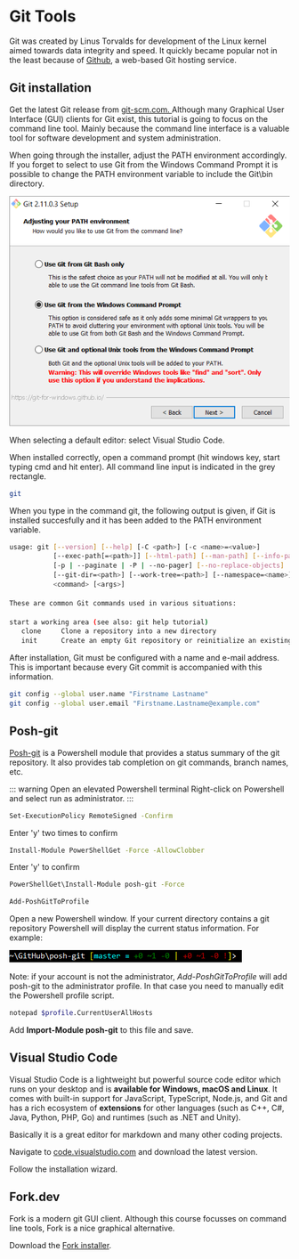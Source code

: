 # Git Tools

Git was created by Linus Torvalds for development of the Linux kernel aimed towards data integrity and speed. It quickly became popular not in the least because of [Github](https://github.com), a web-based Git hosting service.

## Git installation

Get the latest Git release from [git-scm.com. ](https://git-scm.com/)Although many Graphical User Interface \(GUI\) clients for Git exist, this tutorial is going to focus on the command line tool. Mainly because the command line interface is a valuable tool for software development and system administration.

When going through the installer, adjust the PATH environment accordingly. If you forget to select to use Git from the Windows Command Prompt it is possible to change the PATH environment variable to include the Git\bin directory.

![Adjust path](./assets/adjustPATH.png)

When selecting a default editor: select Visual Studio Code.

When installed correctly, open a command prompt \(hit windows key, start typing cmd and hit enter\).  All command line input is indicated in the grey rectangle.

```bash
git
```

When you type in the command git, the following output is given, if Git is installed succesfully and it has been added to the PATH environment variable.

```bash
usage: git [--version] [--help] [-C <path>] [-c <name>=<value>]
           [--exec-path[=<path>]] [--html-path] [--man-path] [--info-path]
           [-p | --paginate | -P | --no-pager] [--no-replace-objects] [--bare]
           [--git-dir=<path>] [--work-tree=<path>] [--namespace=<name>]
           <command> [<args>]

These are common Git commands used in various situations:

start a working area (see also: git help tutorial)
   clone     Clone a repository into a new directory
   init      Create an empty Git repository or reinitialize an existing one

```

After installation, Git must be configured with a name and e-mail address. This is important because every Git commit is accompanied with this information.

```bash
git config --global user.name "Firstname Lastname"
git config --global user.email "Firstname.Lastname@example.com"
```

## Posh-git 

[Posh-git](https://github.com/dahlbyk/posh-git) is a Powershell module that provides a status summary of the git repository. It also provides tab completion on git commands, branch names, etc.

::: warning Open an elevated Powershell terminal
Right-click on Powershell and select run as administrator.
:::

```bash
Set-ExecutionPolicy RemoteSigned -Confirm
```

Enter 'y' two times to confirm

```bash
Install-Module PowerShellGet -Force -AllowClobber
```

Enter 'y' to confirm

```bash
PowerShellGet\Install-Module posh-git -Force
```

```bash
Add-PoshGitToProfile
```

Open a new Powershell window. If your current directory contains a git repository Powershell will display the current status information. For example:

![Posh-git example](./assets/posh-git.png)

Note: if your account is not the administrator, *Add-PoshGitToProfile* will add posh-git to the administrator profile. In that case you need to manually edit the Powershell profile script.

```bash
notepad $profile.CurrentUserAllHosts
```
Add **Import-Module posh-git** to this file and save.


## Visual Studio Code

Visual Studio Code is a lightweight but powerful source code editor which runs on your desktop and is **available for Windows, macOS and Linux**. It comes with built-in support for JavaScript, TypeScript, Node.js, and Git and has a rich ecosystem of **extensions** for other languages (such as C++, C#, Java, Python, PHP, Go) and runtimes (such as .NET and Unity).

Basically it is a great editor for markdown and many other coding projects.

Navigate to [code.visualstudio.com](https://code.visualstudio.com/) and download the latest version.

Follow the installation wizard.

## Fork.dev

Fork is a modern git GUI client. Although this course focusses on command line tools, Fork is a nice graphical alternative.

Download the [Fork installer](https://fork.dev/). 
